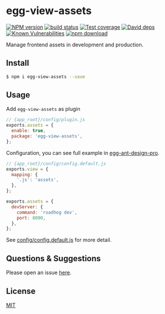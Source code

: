 # egg-view-assets

[![NPM version][npm-image]][npm-url]
[![build status][travis-image]][travis-url]
[![Test coverage][codecov-image]][codecov-url]
[![David deps][david-image]][david-url]
[![Known Vulnerabilities][snyk-image]][snyk-url]
[![npm download][download-image]][download-url]

[npm-image]: https://img.shields.io/npm/v/egg-view-assets.svg?style=flat-square
[npm-url]: https://npmjs.org/package/egg-view-assets
[travis-image]: https://img.shields.io/travis/eggjs/egg-view-assets.svg?style=flat-square
[travis-url]: https://travis-ci.org/eggjs/egg-view-assets
[codecov-image]: https://img.shields.io/codecov/c/github/eggjs/egg-view-assets.svg?style=flat-square
[codecov-url]: https://codecov.io/github/eggjs/egg-view-assets?branch=master
[david-image]: https://img.shields.io/david/eggjs/egg-view-assets.svg?style=flat-square
[david-url]: https://david-dm.org/eggjs/egg-view-assets
[snyk-image]: https://snyk.io/test/npm/egg-view-assets/badge.svg?style=flat-square
[snyk-url]: https://snyk.io/test/npm/egg-view-assets
[download-image]: https://img.shields.io/npm/dm/egg-view-assets.svg?style=flat-square
[download-url]: https://npmjs.org/package/egg-view-assets

Manage frontend assets in development and production.

## Install

```bash
$ npm i egg-view-assets --save
```

## Usage

Add `egg-view-assets` as plugin

```js
// {app_root}/config/plugin.js
exports.assets = {
  enable: true,
  package: 'egg-view-assets',
};
```

Configuration, you can see full example in [egg-ant-design-pro].

```js
// {app_root}/config/config.default.js
exports.view = {
  mapping: {
    '.js': 'assets',
  },
};

exports.assets = {
  devServer: {
    command: 'roadhog dev',
    port: 8000,
  },
};
```

See [config/config.default.js](config/config.default.js) for more detail.

## Questions & Suggestions

Please open an issue [here](https://github.com/eggjs/egg/issues).

## License

[MIT](LICENSE)

[egg-ant-design-pro]: https://github.com/eggjs/egg-ant-design-pro
